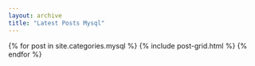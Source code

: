 ```yaml
---
layout: archive
title: "Latest Posts Mysql"
---
```


<div class="tiles">
{% for post in site.categories.mysql %}
	{% include post-grid.html %}
{% endfor %}
</div><!-- /.tiles -->
